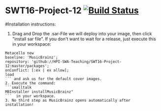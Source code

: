 # SWT16-Project-12 [![Build Status](https://travis-ci.org/HPI-SWA-Teaching/SWT16-Project-12.svg?branch=master)](https://travis-ci.org/HPI-SWA-Teaching/SWT16-Project-12)

#Installation instructions:
1. Drag and Drop the .sar-File we will deploy into your image, then click "install sar file". If you don't want to wait for a release, just execute this in your workspace:
  ```smalltalk
  Metacello new
  baseline: 'MusicBrainz';
  repository: 'github://HPI-SWA-Teaching/SWT16-Project-12:master/packages';
  onConflict: [:ex | ex allow];
  load
  ``` and ask us for the default cover images.
2. Execute the command: 
  ```smalltalk
  MBInstaller installMusicBrainz"
  ```  in your workspace.
3. No third step as MusicBrainz opens automatically after installation!
